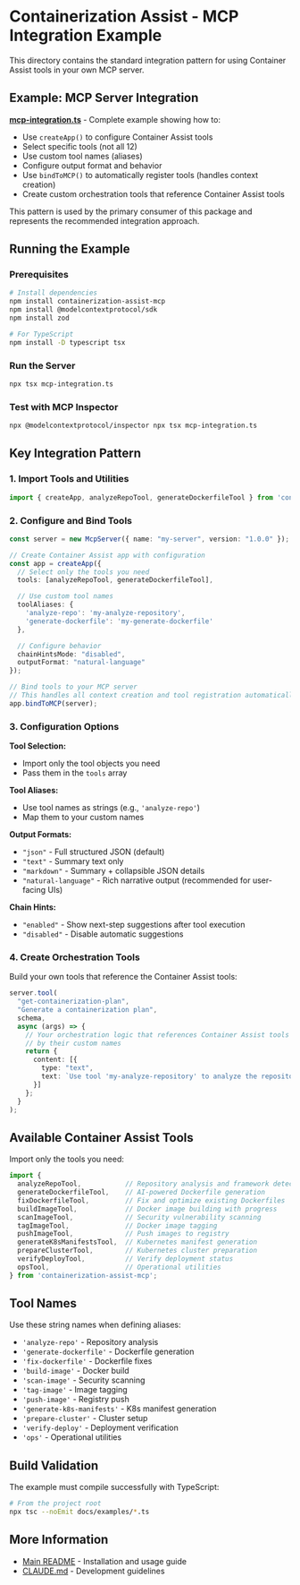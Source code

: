 # Containerization Assist - MCP Integration Example

This directory contains the standard integration pattern for using Container Assist tools in your own MCP server.

## Example: MCP Server Integration

**[mcp-integration.ts](./mcp-integration.ts)** - Complete example showing how to:
- Use `createApp()` to configure Container Assist tools
- Select specific tools (not all 12)
- Use custom tool names (aliases)
- Configure output format and behavior
- Use `bindToMCP()` to automatically register tools (handles context creation)
- Create custom orchestration tools that reference Container Assist tools

This pattern is used by the primary consumer of this package and represents the recommended integration approach.

## Running the Example

### Prerequisites

```bash
# Install dependencies
npm install containerization-assist-mcp
npm install @modelcontextprotocol/sdk
npm install zod

# For TypeScript
npm install -D typescript tsx
```

### Run the Server

```bash
npx tsx mcp-integration.ts
```

### Test with MCP Inspector

```bash
npx @modelcontextprotocol/inspector npx tsx mcp-integration.ts
```

## Key Integration Pattern

### 1. Import Tools and Utilities

```typescript
import { createApp, analyzeRepoTool, generateDockerfileTool } from 'containerization-assist-mcp';
```

### 2. Configure and Bind Tools

```typescript
const server = new McpServer({ name: "my-server", version: "1.0.0" });

// Create Container Assist app with configuration
const app = createApp({
  // Select only the tools you need
  tools: [analyzeRepoTool, generateDockerfileTool],

  // Use custom tool names
  toolAliases: {
    'analyze-repo': 'my-analyze-repository',
    'generate-dockerfile': 'my-generate-dockerfile'
  },

  // Configure behavior
  chainHintsMode: "disabled",
  outputFormat: "natural-language"
});

// Bind tools to your MCP server
// This handles all context creation and tool registration automatically
app.bindToMCP(server);
```

### 3. Configuration Options

**Tool Selection:**
- Import only the tool objects you need
- Pass them in the `tools` array

**Tool Aliases:**
- Use tool names as strings (e.g., `'analyze-repo'`)
- Map them to your custom names

**Output Formats:**
- `"json"` - Full structured JSON (default)
- `"text"` - Summary text only
- `"markdown"` - Summary + collapsible JSON details
- `"natural-language"` - Rich narrative output (recommended for user-facing UIs)

**Chain Hints:**
- `"enabled"` - Show next-step suggestions after tool execution
- `"disabled"` - Disable automatic suggestions

### 4. Create Orchestration Tools

Build your own tools that reference the Container Assist tools:

```typescript
server.tool(
  "get-containerization-plan",
  "Generate a containerization plan",
  schema,
  async (args) => {
    // Your orchestration logic that references Container Assist tools
    // by their custom names
    return {
      content: [{
        type: "text",
        text: `Use tool 'my-analyze-repository' to analyze the repository...`
      }]
    };
  }
);
```

## Available Container Assist Tools

Import only the tools you need:

```typescript
import {
  analyzeRepoTool,           // Repository analysis and framework detection
  generateDockerfileTool,    // AI-powered Dockerfile generation
  fixDockerfileTool,         // Fix and optimize existing Dockerfiles
  buildImageTool,            // Docker image building with progress
  scanImageTool,             // Security vulnerability scanning
  tagImageTool,              // Docker image tagging
  pushImageTool,             // Push images to registry
  generateK8sManifestsTool,  // Kubernetes manifest generation
  prepareClusterTool,        // Kubernetes cluster preparation
  verifyDeployTool,          // Verify deployment status
  opsTool,                   // Operational utilities
} from 'containerization-assist-mcp';
```

## Tool Names

Use these string names when defining aliases:

- `'analyze-repo'` - Repository analysis
- `'generate-dockerfile'` - Dockerfile generation
- `'fix-dockerfile'` - Dockerfile fixes
- `'build-image'` - Docker build
- `'scan-image'` - Security scanning
- `'tag-image'` - Image tagging
- `'push-image'` - Registry push
- `'generate-k8s-manifests'` - K8s manifest generation
- `'prepare-cluster'` - Cluster setup
- `'verify-deploy'` - Deployment verification
- `'ops'` - Operational utilities

## Build Validation

The example must compile successfully with TypeScript:

```bash
# From the project root
npx tsc --noEmit docs/examples/*.ts
```

## More Information

- [Main README](../../README.md) - Installation and usage guide
- [CLAUDE.md](../../CLAUDE.md) - Development guidelines
